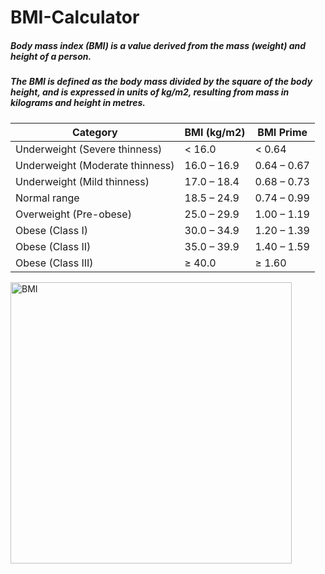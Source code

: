 # BMI-Calculator
##### Body mass index (BMI) is a value derived from the mass (weight) and height of a person.
##### The BMI is defined as the body mass divided by the square of the body height, and is expressed in units of kg/m2, resulting from mass in kilograms and height in metres.
|Category|BMI (kg/m2)|BMI Prime|
|--------------|--------------|--------------|
|Underweight (Severe thinness)|< 16.0|< 0.64||
|Underweight (Moderate thinness)|16.0 – 16.9|0.64 – 0.67|
|Underweight (Mild thinness)|17.0 – 18.4|0.68 – 0.73|
|Normal range|18.5 – 24.9|0.74 – 0.99|
|Overweight (Pre-obese)|25.0 – 29.9|1.00 – 1.19|
|Obese (Class I)|30.0 – 34.9|1.20 – 1.39|
|Obese (Class II)|35.0 – 39.9|1.40 – 1.59|
|Obese (Class III)|≥ 40.0|≥ 1.60|

<img src="https://upload.wikimedia.org/wikipedia/commons/6/6f/Obesity_%26_BMI.png" alt="BMI" width="450" height="450" style="vertical-align:middle">
